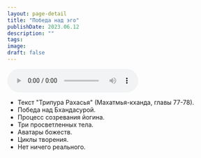 ```yaml
---
layout: page-detail
title: "Победа над эго"
publishDate: 2023.06.12
description: ""
tags:
image:
draft: false
---
```


<audio title="2023.06.12 - Победа над эго.mp3" src="/upload/iblock/3b3/3b336b969f7f77e0ceafc9a345cb22d3.mp3" controls=""></audio>

* Текст "Трипура Рахасья" (Махатмья-кханда, главы 77-78).
* Победа над Бхандасурой.
* Процесс созревания йогина.
* Три просветленных тела.
* Аватары божеств.
* Циклы творения.
* Нет ничего реального.

  
